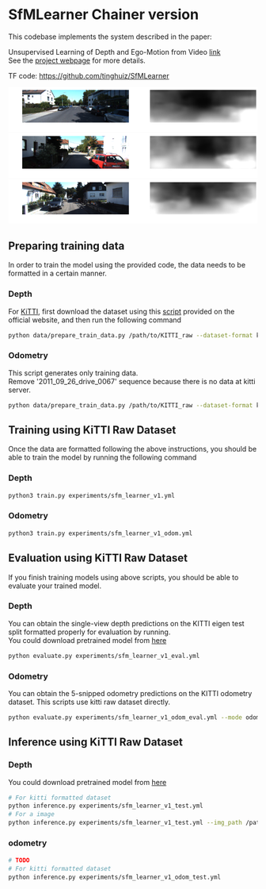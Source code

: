 # SfMLearner Chainer version
This codebase implements the system described in the paper:

Unsupervised Learning of Depth and Ego-Motion from Video [link](https://people.eecs.berkeley.edu/~tinghuiz/projects/SfMLearner/)  
See the [project webpage](https://people.eecs.berkeley.edu/~tinghuiz/projects/SfMLearner/) for more details.

TF code: https://github.com/tinghuiz/SfMLearner

<img src="./imgs/output_1.png"/>  
<img src="./imgs/output_2.png"/>  
<img src="./imgs/output_3.png"/>  

## Preparing training data
In order to train the model using the provided code, the data needs to be formatted in a certain manner.

### Depth
For [KiTTI](http://www.cvlibs.net/datasets/kitti/raw_data.php), first download the dataset using this [script](http://www.cvlibs.net/download.php?file=raw_data_downloader.zip) provided on the official website, and then run the following command
```bash
python data/prepare_train_data.py /path/to/KITTI_raw --dataset-format kitti_raw --static-frames ./data/static_frames.txt  --dump-root /path/to/KITTI_formatted --height 128 --width 416 --num-threads 8
```

### Odometry
This script generates only training data.  
Remove '2011_09_26_drive_0067' sequence because there is no data at kitti server.
```bash
python data/prepare_train_data.py /path/to/KITTI_raw --dataset-format kitti_odom --static-frames ./data/static_frames.txt  --dump-root /path/to/KITTI_formatted --height 128 --width 416 --num-threads 8
```

## Training using KiTTI Raw Dataset
Once the data are formatted following the above instructions, you should be able to train the model by running the following command

### Depth
```bash
python3 train.py experiments/sfm_learner_v1.yml
```

### Odometry
```bash
python3 train.py experiments/sfm_learner_v1_odom.yml
```

## Evaluation using KiTTI Raw Dataset
If you finish training models using above scripts, you should be able to evaluate your trained model.

### Depth
You can obtain the single-view depth predictions on the KITTI eigen test split formatted properly for evaluation by running.  
You could download pretrained model from [here](https://www.dropbox.com/s/i42vo9u0ns4ibcp/exp02smooth01.npz)
```bash
python evaluate.py experiments/sfm_learner_v1_eval.yml
```

### Odometry
You can obtain the 5-snipped odometry predictions on the KITTI odometry dataset. This scripts use kitti raw dataset directly.
```bash
python evaluate.py experiments/sfm_learner_v1_odom_eval.yml --mode odom
```

## Inference using KiTTI Raw Dataset
### Depth
You could download pretrained model from [here](https://www.dropbox.com/s/i42vo9u0ns4ibcp/exp02smooth01.npz)
```bash
# For kitti formatted dataset
python inference.py experiments/sfm_learner_v1_test.yml
# For a image
python inference.py experiments/sfm_learner_v1_test.yml --img_path /path/to/img --save 1 --width 416 --height 128
```

### odometry
```bash
# TODO
# For kitti formatted dataset
python inference.py experiments/sfm_learner_v1_odom_test.yml
```
